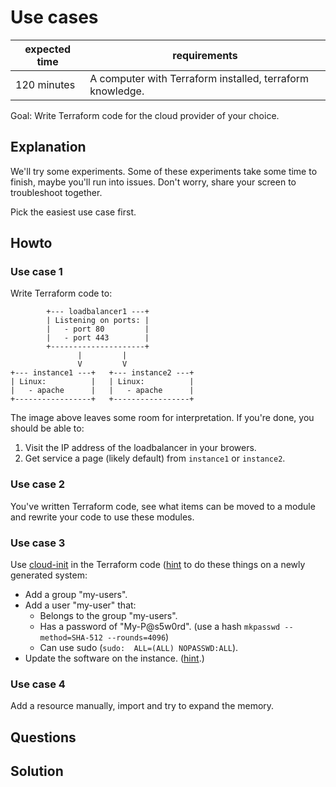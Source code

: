 # Use cases

|expected time|requirements                                             |
|-------------|---------------------------------------------------------|
|120 minutes  |A computer with Terraform installed, terraform knowledge.|

Goal: Write Terraform code for the cloud provider of your choice.

## Explanation

We'll try some experiments. Some of these experiments take some time to finish, maybe you'll run into issues. Don't worry, share your screen to troubleshoot together.

Pick the easiest use case first.

## Howto

### Use case 1

Write Terraform code to:

```text
        +--- loadbalancer1 ---+
        | Listening on ports: |
        |   - port 80         |
        |   - port 443        |
        +---------------------+
               |         |
               V         V
+--- instance1 ---+   +--- instance2 ---+
| Linux:          |   | Linux:          |
|   - apache      |   |   - apache      |
+-----------------+   +-----------------+
```

The image above leaves some room for interpretation. If you're done, you should be able to:

1. Visit the IP address of the loadbalancer in your browers.
2. Get service a page (likely default) from `instance1` or `instance2`.

### Use case 2

You've written Terraform code, see what items can be moved to a module and rewrite your code to use these modules.

### Use case 3

Use [cloud-init](https://cloudinit.readthedocs.io/en/latest/) in the Terraform code ([hint](https://registry.terraform.io/providers/hashicorp/azurerm/latest/docs/resources/virtual_machine#custom_data) to do these things on a newly generated system:

- Add a group "my-users".
- Add a user "my-user" that:
  - Belongs to the group "my-users".
  - Has a password of "My-P@s5w0rd". (use a hash `mkpasswd --method=SHA-512 --rounds=4096`)
  - Can use sudo (`sudo:  ALL=(ALL) NOPASSWD:ALL`).
- Update the software on the instance. ([hint](https://cloudinit.readthedocs.io/en/latest/topics/examples.html#update-apt-database-on-first-boot).)

### Use case 4

Add a resource manually, import and try to expand the memory.

## Questions

## Solution
